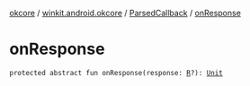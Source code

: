 [okcore](../../index.md) / [winkit.android.okcore](../index.md) / [ParsedCallback](index.md) / [onResponse](./on-response.md)

# onResponse

`protected abstract fun onResponse(response: `[`R`](index.md#R)`?): `[`Unit`](https://kotlinlang.org/api/latest/jvm/stdlib/kotlin/-unit/index.html)